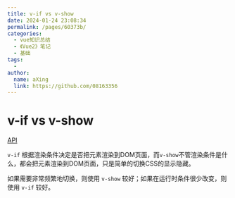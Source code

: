 ```yaml
---
title: v-if vs v-show
date: 2024-01-24 23:08:34
permalink: /pages/60373b/
categories:
  - vue知识总结
  - 《Vue2》笔记
  - 基础
tags:
  - 
author: 
  name: aXing
  link: https://github.com/08163356
---
```


# v-if vs v-show

[API](https://cn.vuejs.org/v2/guide/conditional.html#v-if-vs-v-show)

`v-if` 根据渲染条件决定是否把元素渲染到DOM页面，而`v-show`不管渲染条件是什么，都会把元素渲染到DOM页面，只是简单的切换CSS的显示隐藏。
<!-- more -->
如果需要非常频繁地切换，则使用 `v-show` 较好；如果在运行时条件很少改变，则使用 `v-if` 较好。
